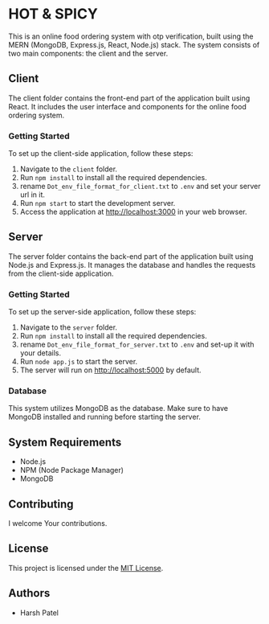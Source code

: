 # HOT & SPICY 

This is an online food ordering system with otp verification, built using the MERN (MongoDB, Express.js, React, Node.js) stack. The system consists of two main components: the client and the server.

## Client

The client folder contains the front-end part of the application built using React. It includes the user interface and components for the online food ordering system.

### Getting Started

To set up the client-side application, follow these steps:

1. Navigate to the `client` folder.
2. Run `npm install` to install all the required dependencies.
3. rename `Dot_env_file_format_for_client.txt` to `.env` and set your server url in it.
4. Run `npm start` to start the development server.
5. Access the application at [http://localhost:3000](http://localhost:3000) in your web browser.

## Server

The server folder contains the back-end part of the application built using Node.js and Express.js. It manages the database and handles the requests from the client-side application.

### Getting Started

To set up the server-side application, follow these steps:

1. Navigate to the `server` folder.
2. Run `npm install` to install all the required dependencies.
3. rename `Dot_env_file_format_for_server.txt` to `.env` and set-up it with your details.
5. Run `node app.js` to start the server.
6. The server will run on [http://localhost:5000](http://localhost:5000) by default.

### Database

This system utilizes MongoDB as the database. Make sure to have MongoDB installed and running before starting the server.

## System Requirements

- Node.js
- NPM (Node Package Manager)
- MongoDB

## Contributing

I welcome Your contributions.

## License

This project is licensed under the [MIT License](https://opensource.org/licenses/MIT).

## Authors

- Harsh Patel
